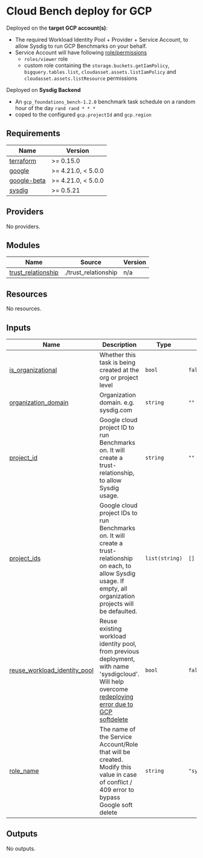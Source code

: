 # Cloud Bench deploy for GCP

Deployed on the **target GCP account(s)**:
- The required Workload Identity Pool + Provider + Service Account,  to allow Sysdig to run GCP Benchmarks on your behalf.
- Service Account will have following [role/permissions](https://github.com/sysdiglabs/terraform-google-secure-for-cloud/blob/master/modules/services/cloud-bench/trust_relationship/main.tf#L42-L72)
  - `roles/viewer` role
  - custom role containing the `storage.buckets.getIamPolicy`, `bigquery.tables.list`, `cloudasset.assets.listIamPolicy` and `cloudasset.assets.listResource` permissions

Deployed on **Sysdig Backend**
- An `gcp_foundations_bench-1.2.0` benchmark task schedule on a random hour of the day `rand rand * * *`
- coped to the configured `gcp.projectId` and `gcp.region`

<!-- BEGINNING OF PRE-COMMIT-TERRAFORM DOCS HOOK -->
## Requirements

| Name | Version |
|------|---------|
| <a name="requirement_terraform"></a> [terraform](#requirement\_terraform) | >= 0.15.0 |
| <a name="requirement_google"></a> [google](#requirement\_google) | >= 4.21.0, < 5.0.0 |
| <a name="requirement_google-beta"></a> [google-beta](#requirement\_google-beta) | >= 4.21.0, < 5.0.0 |
| <a name="requirement_sysdig"></a> [sysdig](#requirement\_sysdig) | >= 0.5.21 |

## Providers

No providers.

## Modules

| Name | Source | Version |
|------|--------|---------|
| <a name="module_trust_relationship"></a> [trust\_relationship](#module\_trust\_relationship) | ./trust_relationship | n/a |

## Resources

No resources.

## Inputs

| Name | Description | Type | Default | Required |
|------|-------------|------|---------|:--------:|
| <a name="input_is_organizational"></a> [is\_organizational](#input\_is\_organizational) | Whether this task is being created at the org or project level | `bool` | `false` | no |
| <a name="input_organization_domain"></a> [organization\_domain](#input\_organization\_domain) | Organization domain. e.g. sysdig.com | `string` | `""` | no |
| <a name="input_project_id"></a> [project\_id](#input\_project\_id) | Google cloud project ID to run Benchmarks on. It will create a trust-relationship, to allow Sysdig usage. | `string` | `""` | no |
| <a name="input_project_ids"></a> [project\_ids](#input\_project\_ids) | Google cloud project IDs to run Benchmarks on. It will create a trust-relationship on each, to allow Sysdig usage. If empty, all organization projects will be defaulted. | `list(string)` | `[]` | no |
| <a name="input_reuse_workload_identity_pool"></a> [reuse\_workload\_identity\_pool](#input\_reuse\_workload\_identity\_pool) | Reuse existing workload identity pool, from previous deployment, with name 'sysdigcloud'. <br/> Will help overcome <a href='https://github.com/sysdiglabs/terraform-google-secure-for-cloud#q-getting-error-creating-workloadidentitypool-googleapi-error-409-requested-entity-already-exists'>redeploying error due to GCP softdelete</a><br/> | `bool` | `false` | no |
| <a name="input_role_name"></a> [role\_name](#input\_role\_name) | The name of the Service Account/Role that will be created. Modify this value in case of conflict / 409 error to bypass Google soft delete | `string` | `"sysdigcloudbench"` | no |

## Outputs

No outputs.
<!-- END OF PRE-COMMIT-TERRAFORM DOCS HOOK -->
